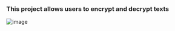 ### This project allows users to encrypt and decrypt texts
![image](https://github.com/rukiyeaydin/metinSifreleme/assets/86829926/53d93b65-1335-49b2-94bf-d3ce5c5cef73)
